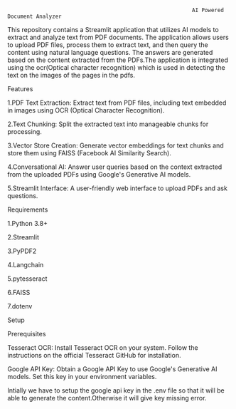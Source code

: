                                                               AI Powered Document Analyzer


This repository contains a Streamlit application that utilizes AI models to extract and analyze text from PDF documents. The application allows users to upload PDF files, process them to extract text, and then query the content using natural language questions. 
The answers are generated based on the content extracted from the PDFs.The application is integrated using the ocr(Optical character recognition) which is used in detecting the text on the images of the pages in the pdfs.


Features

1.PDF Text Extraction: Extract text from PDF files, including text embedded in images using OCR (Optical Character Recognition).

2.Text Chunking: Split the extracted text into manageable chunks for processing.

3.Vector Store Creation: Generate vector embeddings for text chunks and store them using FAISS (Facebook AI Similarity Search).

4.Conversational AI: Answer user queries based on the context extracted from the uploaded PDFs using Google's Generative AI models.

5.Streamlit Interface: A user-friendly web interface to upload PDFs and ask questions.

Requirements

1.Python 3.8+

2.Streamlit

3.PyPDF2

4.Langchain

5.pytesseract

6.FAISS

7.dotenv

Setup

Prerequisites

Tesseract OCR: Install Tesseract OCR on your system. Follow the instructions on the official Tesseract GitHub for installation.

Google API Key: Obtain a Google API Key to use Google's Generative AI models. Set this key in your environment variables.

Intially we have to setup the google api key in the .env file so that it will be able to generate the content.Otherwise it will give key missing error.

